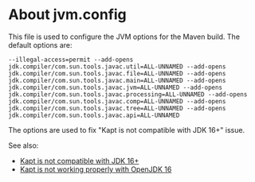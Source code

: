 # About jvm.config

This file is used to configure the JVM options for the Maven build. The default options are:

```
--illegal-access=permit --add-opens jdk.compiler/com.sun.tools.javac.util=ALL-UNNAMED --add-opens jdk.compiler/com.sun.tools.javac.file=ALL-UNNAMED --add-opens jdk.compiler/com.sun.tools.javac.main=ALL-UNNAMED --add-opens jdk.compiler/com.sun.tools.javac.jvm=ALL-UNNAMED --add-opens jdk.compiler/com.sun.tools.javac.processing=ALL-UNNAMED --add-opens jdk.compiler/com.sun.tools.javac.comp=ALL-UNNAMED --add-opens jdk.compiler/com.sun.tools.javac.tree=ALL-UNNAMED --add-opens jdk.compiler/com.sun.tools.javac.api=ALL-UNNAMED
```

The options are used to fix "Kapt is not compatible with JDK 16+" issue.

See also:

* [Kapt is not compatible with JDK 16+](https://youtrack.jetbrains.com/issue/KT-45545#focus=Comments-27-4773544.0-0)
* [Kapt is not working properly with OpenJDK 16](https://stackoverflow.com/questions/67509099/kapt-is-not-working-properly-with-openjdk-16)